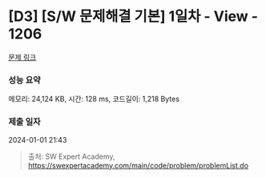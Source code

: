# [D3] [S/W 문제해결 기본] 1일차 - View - 1206 

[문제 링크](https://swexpertacademy.com/main/code/problem/problemDetail.do?contestProbId=AV134DPqAA8CFAYh) 

### 성능 요약

메모리: 24,124 KB, 시간: 128 ms, 코드길이: 1,218 Bytes

### 제출 일자

2024-01-01 21:43



> 출처: SW Expert Academy, https://swexpertacademy.com/main/code/problem/problemList.do